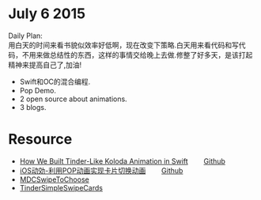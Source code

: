 # July 6 2015  
Daily Plan:  
用白天的时间来看书貌似效率好低啊，现在改变下策略.白天用来看代码和写代码，不用来做总结性的东西，这样的事情交给晚上去做.修整了好多天，是该打起精神来提高自己了,加油!  
* Swift和OC的混合编程.  
* Pop Demo.  
* 2 open source about animations.  
* 3 blogs.  

# Resource   
* [How We Built Tinder-Like Koloda Animation in Swift](https://yalantis.com/blog/how-we-built-tinder-like-koloda-in-swift/)   &emsp;&emsp;[Github](https://github.com/Yalantis/Koloda)  
* [iOS动効-利用POP动画实现卡片切换动画](http://www.jianshu.com/p/c31b8d24c1c8) &emsp;&emsp;[Github](https://github.com/Neojoke/cardsAnimation)    
* [MDCSwipeToChoose](https://github.com/modocache/MDCSwipeToChoose)  
* [TinderSimpleSwipeCards](https://github.com/cwRichardKim/TinderSimpleSwipeCards)  

